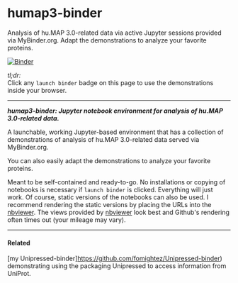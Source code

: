 # humap3-binder
Analysis of hu.MAP 3.0-related data via active Jupyter sessions provided via MyBinder.org. Adapt the demonstrations to analyze your favorite proteins.

[![Binder](https://mybinder.org/badge_logo.svg)](https://mybinder.org/v2/gh/fomightez/humap3-binder/main?urlpath=%2Fnotebooks%2Findex.ipynb)


*tl;dr:*  
Click any `launch binder` badge on this page to use the demonstrations inside your browser.

------


***humap3-binder:  Jupyter notebook environment for analysis of hu.MAP 3.0-related data.***

A launchable, working Jupyter-based environment that has a collection of demonstrations of analysis of hu.MAP 3.0-related data served via MyBinder.org.

You can also easily adapt the demonstrations to analyze your favorite proteins.

Meant to be self-contained and ready-to-go. No installations or copying of notebooks is necessary if `launch binder` is clicked. Everything will just work. Of course, static versions of the notebooks can also be used. I recommend rendering the static versions by placing the URLs into the [nbviewer](https://nbviewer.jupyter.org/). The views provided by [nbviewer](https://nbviewer.jupyter.org/) look best and Github's rendering often times out (your mileage may vary).

-----

#### Related

[my Unipressed-binder]https://github.com/fomightez/Unipressed-binder) demonstrating using the packaging Unipressed to access information from UniProt.